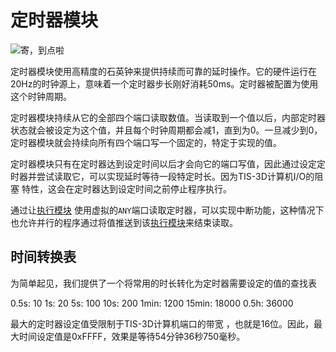 # 定时器模块
![寄，到点啦](item:tis3d:timer_module)

定时器模块使用高精度的石英钟来提供持续而可靠的延时操作。它的硬件运行在20Hz的时钟源上，意味着一个定时器步长刚好消耗50ms。定时器被配置为使用这个时钟周期。

定时器模块持续从它的全部四个端口读取数值。当读取到一个值以后，内部定时器状态就会被设定为这个值，并且每个时钟周期都会减1，直到为0。一旦减少到0，定时器模块就会持续向所有四个端口写一个固定的，特定于实现的值。

定时器模块只有在定时器达到设定时间以后才会向它的端口写值，因此通过设定定时器并尝试读取它，可以实现延时等待一段特定时长。因为TIS-3D计算机I/O的阻塞 特性，这会在定时器达到设定时间之前停止程序执行。

通过让[执行模块](execution_module.md) 使用虚拟的`ANY`端口读取定时器，可以实现中断功能，这种情况下也允许并行的程序通过将值推送到该[执行模块](execution_module.md)来结束读取。

## 时间转换表
为简单起见，我们提供了一个将常用的时长转化为定时器需要设定的值的查找表

0.5s: 10
1s: 20
5s: 100
10s: 200
1min: 1200
15min: 18000
0.5h: 36000

最大的定时器设定值受限制于TIS-3D计算机端口的带宽 ，也就是16位。因此，最大时间设定值是0xFFFF，效果是等待54分钟36秒750毫秒。
